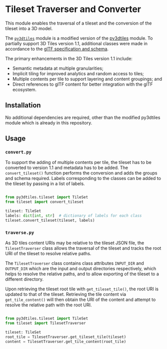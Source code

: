 # Tileset Traverser and Converter

This module enables the traversal of a tileset and the conversion of the tileset into a 3D model.

The [`py3dtiles`](../py3dtiles/) module is a modified version of the [py3dtiles](https://gitlab.com/Oslandia/py3dtiles) module. To partially support 3D Tiles version 1.1, additional classes were made in accordance to the [glTF specification and schema](https://github.com/CesiumGS/3d-tiles/tree/main/specification/schema).

The primary enhancements in the 3D Tiles version 1.1 include:

-   Semantic metadata at multiple granularities;
-   Implicit tiling for improved analytics and random access to tiles;
-   Multiple contents per tile to support layering and content groupings; and
-   Direct references to glTF content for better integration with the glTF ecosystem.

## Installation

No additional dependencies are required, other than the modified py3dtiles module which is already in this repository.

## Usage

### `convert.py`

To support the adding of multiple contents per tile, the tileset has to be converted to version 1.1 and metadata has to be added. The `convert_tileset()` function performs the conversion and adds the groups and schema required. Labels corresponding to the classes can be added to the tileset by passing in a list of labels.

```python

from py3dtiles.tileset import TileSet
from tileset import convert_tileset

tileset: TileSet
labels: dict[int, str]  # dictionary of labels for each class
tileset.convert_tileset(tileset, labels)

```

### `traverse.py`

As 3D tiles content URIs may be relative to the tileset JSON file, the `TilesetTraverser` class allows the traversal of the tileset and tracks the
root URI of the tileset to resolve relative paths.

The `TilesetTraverser` class contains class attributes `INPUT_DIR` and `OUTPUT_DIR` which are the input and output directories respectively, which helps to resolve the relative paths, and to allow exporting of the tileset to a different directory.

Upon retrieving the tileset root tile with `get_tileset_tile()`, the root URI is updated to that of the tileset. Retrieving the tile content via `get_tile_content()` will then obtain the URI of the content and attempt to resolve the relative path with the root URI.

```python

from py3dtiles.tileset import TileSet
from tileset import TilesetTraverser

tileset: TileSet
root_tile = TilesetTraverser.get_tileset_tile(tileset)
content = TilesetTraverser.get_tile_content(root_tile)

```